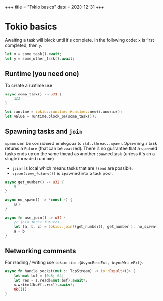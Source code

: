 +++
title = "Tokio basics"
date = 2020-12-31
+++

# Tokio basics

Awaiting a task will block until it's complete.
In the following code: `x` is first completed, then `y`.

```rust
let x = some_task().await;
let y = some_other_task().await;
```

## Runtime (you need one)

To create a runtime use 
```rust
async some_task() -> u32 {
    123
}

let runtime = tokio::runtime::Runtime::new().unwrap();
let value = runtime.block_on(some_task());
```

## Spawning tasks and `join`

`spawn` can be considered analogous to `std::thread::spawn`.
Spawning a task returns a `Future` (that can be `await`ed).
There is no guarantee that a `spawn`ed tasks ends up on the same 
thread as another `spawn`ed task (unless it's on a single threaded runtime)

* `join!` is local which means tasks that are `!Send` are possible.
* `spawn(some_future())` is spawned into a task pool.


```rust
async get_number() -> u32 {
    5
}

async no_spawn() -> *const () {
    &()
}

async fn use_join() -> u32 {
    // join three futures
    let (a, b, c) = tokio::join!(get_number(), get_number(), no_spawn());
    a + b
}
```

## Networking comments

For reading / writing use `tokio::io::{AsyncReadExt, AsyncWriteExt}`.

```rust
async fn handle_socket(mut s: TcpStream) -> io::Result<()> {
    let mut buf = [0u8; 64];
    let res = s.read(&mut buf).await?;
    s.write(&buf[..res]).await?;
    Ok(())
}
```
